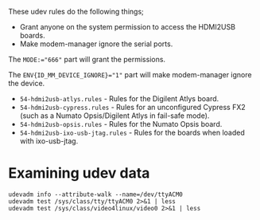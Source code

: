 These udev rules do the following things;

 * Grant anyone on the system permission to access the HDMI2USB boards.
 * Make modem-manager ignore the serial ports.

The `MODE:="666"` part will grant the permissions.

The `ENV{ID_MM_DEVICE_IGNORE}="1"` part will make modem-manager ignore the
device.

 * `54-hdmi2usb-atlys.rules` - Rules for the Digilent Atlys board.
 * `54-hdmi2usb-cypress.rules` - Rules for an unconfigured Cypress FX2 (such as
   a Numato Opsis/Digilent Atlys in fail-safe mode).
 * `54-hdmi2usb-opsis.rules` - Rules for the Numato Opsis board.
 * `54-hdmi2usb-ixo-usb-jtag.rules` - Rules for the boards when loaded with
   ixo-usb-jtag.

# Examining udev data

```
udevadm info --attribute-walk --name=/dev/ttyACM0
udevadm test /sys/class/tty/ttyACM0 2>&1 | less
udevadm test /sys/class/video4linux/video0 2>&1 | less
```
 
